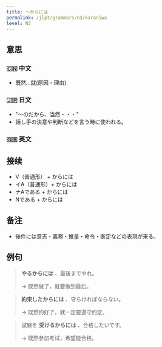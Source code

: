 ```yaml
---
title: 〜からには
permalink: /jlpt/grammars/n3/karaniwa
level: N3
---
```


## 意思

### 🇨🇳 中文

- 既然...就(原因・理由)

### 🇯🇵 日文

- "〜のだから、当然・・・"
- 話し手の決意や判断などを言う時に使われる。

### 🇬🇧 英文


## 接续

- V（普通形） + からには
- イA（普通形）+ からには
- ナAである + からには
- Nである + からには

## 备注

- 後件には意志・義務・推量・命令・断定などの表現が来る。

## 例句

> **やるからには** 、最後までやれ。
>
> → 既然做了，就要做到最后。

> **約束したからには** 、守らければならない。
>
> → 既然约好了，就一定要遵守约定。

> 試験を **受けるからには** 、合格したいです。
>
> → 既然参加考试，希望能合格。

